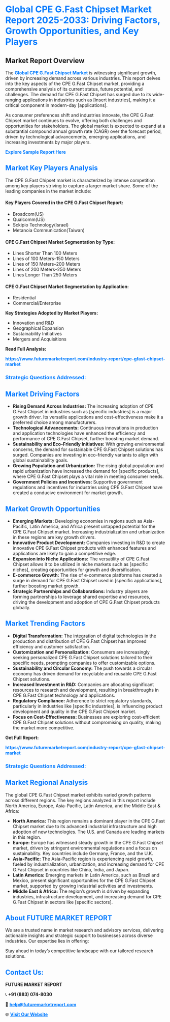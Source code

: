 <h1 style="color: #007BFF;">Global CPE G.Fast Chipset Market Report 2025-2033: Driving Factors, Growth Opportunities, and Key Players</h1>

<section id="overview">
<h2>Market Report Overview</h2>
<p>The <a href="https://www.futuremarketreport.com/industry-report/cpe-gfast-chipset-market" style="color: #007BFF; text-decoration: none;"><strong>Global CPE G.Fast Chipset Market</strong></a> is witnessing significant growth, driven by increasing demand across various industries. This report delves into the key aspects of the CPE G.Fast Chipset market, providing a comprehensive analysis of its current status, future potential, and challenges. The demand for CPE G.Fast Chipset has surged due to its wide-ranging applications in industries such as [insert industries], making it a critical component in modern-day [applications].</p>
<p>As consumer preferences shift and industries innovate, the CPE G.Fast Chipset market continues to evolve, offering both challenges and opportunities for stakeholders. The global market is expected to expand at a substantial compound annual growth rate (CAGR) over the forecast period, driven by technological advancements, emerging applications, and increasing investments by major players.</p>
</section>

<section id="overview">
<p><a href="https://www.futuremarketreport.com/request-sample/reportId=82078" style="color: #007BFF; text-decoration: none;"><strong>Explore Sample Report Here</strong></a></p>
</section>

<section id="key-players">
<h2 style="color: #007BFF;">Market Key Players Analysis</h2>
<p>The CPE G.Fast Chipset market is characterized by intense competition among key players striving to capture a larger market share. Some of the leading companies in the market include:</p>
<h4>Key Players Covered in the CPE G.Fast Chipset Report:</h4>
<ul><li>Broadcom(US)</li><li>Qualcomm(US)</li><li>Sckipio Technology(Israel)</li><li>Metanoia Communication(Taiwan)</li></ul>
<h4>CPE G.Fast Chipset Market Segmentation by Type:</h4>
<ul><li>Lines Shorter Than 100 Meters</li><li>Lines of 100 Meters–150 Meters</li><li>Lines of 150 Meters–200 Meters</li><li>Lines of 200 Meters–250 Meters</li><li>Lines Longer Than 250 Meters</li></ul>

<h4>CPE G.Fast Chipset Market Segmentation by Application:</h4>
<ul><li>Residential</li><li>Commercial/Enterprise</li></ul>
<p><strong>Key Strategies Adopted by Market Players:</strong></p>
<ul>
<li>Innovation and R&D</li>
<li>Geographical Expansion</li>
<li>Sustainability Initiatives</li>
<li>Mergers and Acquisitions</li>
</ul>
</section>

<section>
<p><strong>Read Full Analysis: </strong></p><a href="https://www.futuremarketreport.com/industry-report/cpe-gfast-chipset-market" style="color: #007BFF; text-decoration: none;"><strong>https://www.futuremarketreport.com/industry-report/cpe-gfast-chipset-market</strong></a>
<h3 style="color: #007BFF;">Strategic Questions Addressed:</h3>
</section>

<section id="driving-factors">
<h2 style="color: #007BFF;">Market Driving Factors</h2>
<ul>
<li><strong>Rising Demand Across Industries:</strong> The increasing adoption of CPE G.Fast Chipset in industries such as [specific industries] is a major growth driver. Its versatile applications and cost-effectiveness make it a preferred choice among manufacturers.</li>
<li><strong>Technological Advancements:</strong> Continuous innovations in production and application technologies have enhanced the efficiency and performance of CPE G.Fast Chipset, further boosting market demand.</li>
<li><strong>Sustainability and Eco-Friendly Initiatives:</strong> With growing environmental concerns, the demand for sustainable CPE G.Fast Chipset solutions has surged. Companies are investing in eco-friendly variants to align with global sustainability goals.</li>
<li><strong>Growing Population and Urbanization:</strong> The rising global population and rapid urbanization have increased the demand for [specific products], where CPE G.Fast Chipset plays a vital role in meeting consumer needs.</li>
<li><strong>Government Policies and Incentives:</strong> Supportive government regulations and incentives for industries using CPE G.Fast Chipset have created a conducive environment for market growth.</li>
</ul>
</section>

<section id="growth-opportunities">
<h2 style="color: #007BFF;">Market Growth Opportunities</h2>
<ul>
<li><strong>Emerging Markets:</strong> Developing economies in regions such as Asia-Pacific, Latin America, and Africa present untapped potential for the CPE G.Fast Chipset market. Increasing industrialization and urbanization in these regions are key growth drivers.</li>
<li><strong>Innovative Product Development:</strong> Companies investing in R&D to create innovative CPE G.Fast Chipset products with enhanced features and applications are likely to gain a competitive edge.</li>
<li><strong>Expansion into Niche Applications:</strong> The versatility of CPE G.Fast Chipset allows it to be utilized in niche markets such as [specific niches], creating opportunities for growth and diversification.</li>
<li><strong>E-commerce Growth:</strong> The rise of e-commerce platforms has created a surge in demand for CPE G.Fast Chipset used in [specific applications], further boosting market growth.</li>
<li><strong>Strategic Partnerships and Collaborations:</strong> Industry players are forming partnerships to leverage shared expertise and resources, driving the development and adoption of CPE G.Fast Chipset products globally.</li>
</ul>
</section>

<section id="trending-factors">
<h2 style="color: #007BFF;">Market Trending Factors</h2>
<ul>
<li><strong>Digital Transformation:</strong> The integration of digital technologies in the production and distribution of CPE G.Fast Chipset has improved efficiency and customer satisfaction.</li>
<li><strong>Customization and Personalization:</strong> Consumers are increasingly seeking personalized CPE G.Fast Chipset solutions tailored to their specific needs, prompting companies to offer customizable options.</li>
<li><strong>Sustainability and Circular Economy:</strong> The push towards a circular economy has driven demand for recyclable and reusable CPE G.Fast Chipset solutions.</li>
<li><strong>Increased Investment in R&D:</strong> Companies are allocating significant resources to research and development, resulting in breakthroughs in CPE G.Fast Chipset technology and applications.</li>
<li><strong>Regulatory Compliance:</strong> Adherence to strict regulatory standards, particularly in industries like [specific industries], is influencing product development and quality in the CPE G.Fast Chipset market.</li>
<li><strong>Focus on Cost-Effectiveness:</strong> Businesses are exploring cost-efficient CPE G.Fast Chipset solutions without compromising on quality, making the market more competitive.</li>
</ul>
</section>

<section>
<p><strong>Get Full Report: </strong></p><a href="https://www.futuremarketreport.com/industry-report/cpe-gfast-chipset-market" style="color: #007BFF; text-decoration: none;"><strong>https://www.futuremarketreport.com/industry-report/cpe-gfast-chipset-market</strong></a>
<h3 style="color: #007BFF;">Strategic Questions Addressed:</h3>
</section>


<section id="regional-analysis">
<h2 style="color: #007BFF;">Market Regional Analysis</h2>
<p>The global CPE G.Fast Chipset market exhibits varied growth patterns across different regions. The key regions analyzed in this report include North America, Europe, Asia-Pacific, Latin America, and the Middle East & Africa:</p>
<ul>
<li><strong>North America:</strong> This region remains a dominant player in the CPE G.Fast Chipset market due to its advanced industrial infrastructure and high adoption of new technologies. The U.S. and Canada are leading markets in this region.</li>
<li><strong>Europe:</strong> Europe has witnessed steady growth in the CPE G.Fast Chipset market, driven by stringent environmental regulations and a focus on sustainability. Key countries include Germany, France, and the U.K.</li>
<li><strong>Asia-Pacific:</strong> The Asia-Pacific region is experiencing rapid growth, fueled by industrialization, urbanization, and increasing demand for CPE G.Fast Chipset in countries like China, India, and Japan.</li>
<li><strong>Latin America:</strong> Emerging markets in Latin America, such as Brazil and Mexico, present significant opportunities for the CPE G.Fast Chipset market, supported by growing industrial activities and investments.</li>
<li><strong>Middle East & Africa:</strong> The region’s growth is driven by expanding industries, infrastructure development, and increasing demand for CPE G.Fast Chipset in sectors like [specific sectors].</li>
</ul>
</section>

<footer>
<h2 style="color: #007BFF;">About FUTURE MARKET REPORT</h2>
<p>We are a trusted name in market research and advisory services, delivering actionable insights and strategic support to businesses across diverse industries. Our expertise lies in offering:</p>

<p>Stay ahead in today’s competitive landscape with our tailored research solutions.</p>

<h2 style="color: #007BFF;">Contact Us:</h2>
<p><strong>FUTURE MARKET REPORT</strong></p>
<p>📞 <strong>+91 (883) 074-8030</strong></p>
<p>📧 <strong><a href="mailto:help@futuremarketreport.com" style="color: #007BFF;">help@futuremarketreport.com</a></strong></p>
<p>🌐 <strong><a href="https://www.futuremarketreport.com/" style="color: #007BFF;">Visit Our Website</a></strong></p>
</footer>